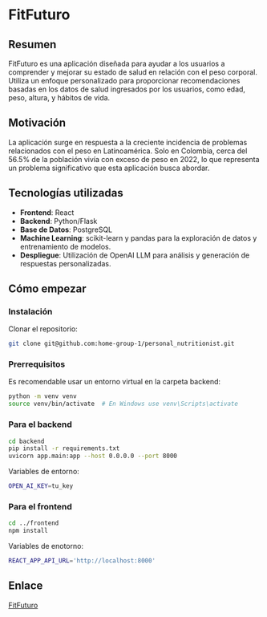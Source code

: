 # FitFuturo

## Resumen
FitFuturo es una aplicación diseñada para ayudar a los usuarios a comprender y mejorar su estado de salud en relación con el peso corporal. Utiliza un enfoque personalizado para proporcionar recomendaciones basadas en los datos de salud ingresados por los usuarios, como edad, peso, altura, y hábitos de vida.

## Motivación
La aplicación surge en respuesta a la creciente incidencia de problemas relacionados con el peso en Latinoamérica. Solo en Colombia, cerca del 56.5% de la población vivía con exceso de peso en 2022, lo que representa un problema significativo que esta aplicación busca abordar.

## Tecnologías utilizadas
- **Frontend**: React
- **Backend**: Python/Flask
- **Base de Datos**: PostgreSQL
- **Machine Learning**: scikit-learn y pandas para la exploración de datos y entrenamiento de modelos.
- **Despliegue**: Utilización de OpenAI LLM para análisis y generación de respuestas personalizadas.

## Cómo empezar

### Instalación
Clonar el repositorio:
```bash
git clone git@github.com:home-group-1/personal_nutritionist.git
```

### Prerrequisitos
Es recomendable usar un entorno virtual en la carpeta backend:
```bash
python -m venv venv
source venv/bin/activate  # En Windows use venv\Scripts\activate
````

### Para el backend
```bash
cd backend
pip install -r requirements.txt
uvicorn app.main:app --host 0.0.0.0 --port 8000
```
Variables de entorno:
```bash
OPEN_AI_KEY=tu_key
```

### Para el frontend
```bash
cd ../frontend
npm install
```
Variables de enotorno:
```bash
REACT_APP_API_URL='http://localhost:8000'
```

## Enlace
[FitFuturo](http://ec2-3-89-118-190.compute-1.amazonaws.com/)
